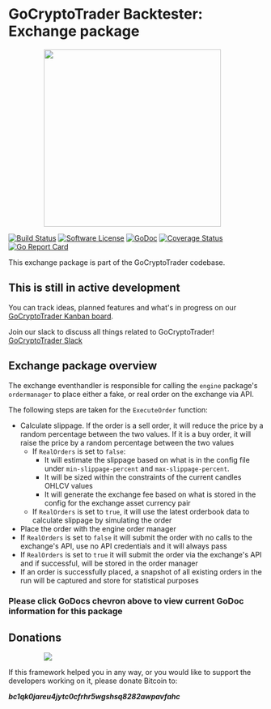 # GoCryptoTrader Backtester: Exchange package

<img src="/backtester/common/backtester.png?raw=true" width="350px" height="350px" hspace="70">


[![Build Status](https://github.com/thrasher-corp/gocryptotrader/actions/workflows/tests.yml/badge.svg?branch=master)](https://github.com/thrasher-corp/gocryptotrader/actions/workflows/tests.yml)
[![Software License](https://img.shields.io/badge/License-MIT-orange.svg?style=flat-square)](https://github.com/thrasher-corp/gocryptotrader/blob/master/LICENSE)
[![GoDoc](https://godoc.org/github.com/thrasher-corp/gocryptotrader?status.svg)](https://godoc.org/github.com/thrasher-corp/gocryptotrader/backtester/eventhandlers/exchange)
[![Coverage Status](https://codecov.io/gh/thrasher-corp/gocryptotrader/graph/badge.svg?token=41784B23TS)](https://codecov.io/gh/thrasher-corp/gocryptotrader)
[![Go Report Card](https://goreportcard.com/badge/github.com/thrasher-corp/gocryptotrader)](https://goreportcard.com/report/github.com/thrasher-corp/gocryptotrader)


This exchange package is part of the GoCryptoTrader codebase.

## This is still in active development

You can track ideas, planned features and what's in progress on our [GoCryptoTrader Kanban board](https://github.com/orgs/thrasher-corp/projects/3).

Join our slack to discuss all things related to GoCryptoTrader! [GoCryptoTrader Slack](https://join.slack.com/t/gocryptotrader/shared_invite/zt-38z8abs3l-gH8AAOk8XND6DP5NfCiG_g)

## Exchange package overview

The exchange eventhandler is responsible for calling the `engine` package's `ordermanager` to place either a fake, or real order on the exchange via API.

The following steps are taken for the `ExecuteOrder` function:

- Calculate slippage. If the order is a sell order, it will reduce the price by a random percentage between the two values. If it is a buy order, it will raise the price by a random percentage between the two values
  - If `RealOrders` is set to `false`:
    - It will estimate the slippage based on what is in the config file under `min-slippage-percent` and `max-slippage-percent`.
    - It will be sized within the constraints of the current candles OHLCV values
    - It will generate the exchange fee based on what is stored in the config for the exchange asset currency pair
  - If `RealOrders` is set to `true`, it will use the latest orderbook data to calculate slippage by simulating the order
 - Place the order with the engine order manager
  - If `RealOrders` is set to `false` it will submit the order with no calls to the exchange's API, use no API credentials and it will always pass
  - If `RealOrders` is set to `true` it will submit the order via the exchange's API and if successful, will be stored in the order manager
 - If an order is successfully placed, a snapshot of all existing orders in the run will be captured and store for statistical purposes


### Please click GoDocs chevron above to view current GoDoc information for this package
## Donations

<img src="https://github.com/thrasher-corp/gocryptotrader/blob/master/web/src/assets/donate.png?raw=true" hspace="70">

If this framework helped you in any way, or you would like to support the developers working on it, please donate Bitcoin to:

***bc1qk0jareu4jytc0cfrhr5wgshsq8282awpavfahc***
